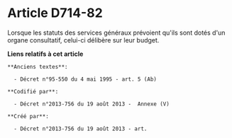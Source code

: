 # Article D714-82

Lorsque les statuts des services généraux prévoient qu'ils sont dotés d'un organe consultatif, celui-ci délibère sur leur
budget.

**Liens relatifs à cet article**

	**Anciens textes**:

	  - Décret n°95-550 du 4 mai 1995 - art. 5 (Ab)

	**Codifié par**:

	  - Décret n°2013-756 du 19 août 2013 -  Annexe (V)

	**Créé par**:

	  - Décret n°2013-756 du 19 août 2013 - art.
